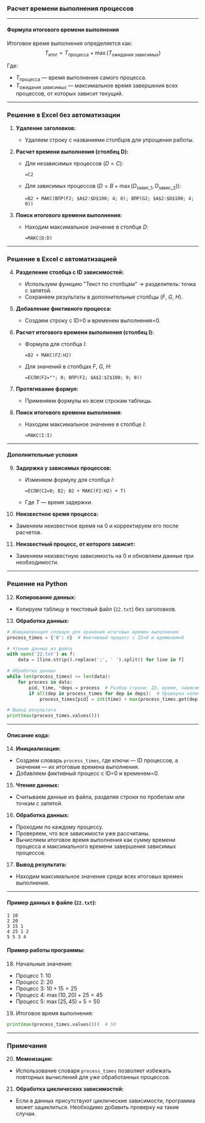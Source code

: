 ### Расчет времени выполнения процессов

---

#### **Формула итогового времени выполнения**
Итоговое время выполнения определяется как:
$$
T_{\text{итог}} = T_{\text{процесса}} + \max(T_{\text{ожидания зависимых}})
$$

Где:
- $T_{\text{процесса}}$ — время выполнения самого процесса.
- $T_{\text{ожидания зависимых}}$ — максимальное время завершения всех процессов, от которых зависит текущий.

---

### Решение в Excel без автоматизации

1. **Удаление заголовков:**
   - Удаляем строку с названиями столбцов для упрощения работы.

2. **Расчет времени выполнения (столбец D):**
   - Для независимых процессов ($D = C$):
     ```excel
     =C2
     ```
   - Для зависимых процессов ($D = B + \max(D_{\text{завис\_1}}, D_{\text{завис\_2}})$):
     ```excel
     =B2 + МАКС(ВПР(F2; $A$2:$D$100; 4; 0); ВПР(G2; $A$2:$D$100; 4; 0))
     ```

3. **Поиск итогового времени выполнения:**
   - Находим максимальное значение в столбце $D$:
     ```excel
     =МАКС(D:D)
     ```

---

### Решение в Excel с автоматизацией

4. **Разделение столбца с ID зависимостей:**
   - Используем функцию "Текст по столбцам" → разделитель: точка с запятой.
   - Сохраняем результаты в дополнительные столбцы ($F$, $G$, $H$).

5. **Добавление фиктивного процесса:**
   - Создаем строку с ID=0 и временем выполнения=0.

6. **Расчет итогового времени выполнения (столбец I):**
   - Формула для столбца $I$:
     ```excel
     =B2 + МАКС(F2:H2)
     ```
   - Для значений в столбцах $F$, $G$, $H$:
     ```excel
     =ЕСЛИ(F2=""; 0; ВПР(F2; $A$2:$I$100; 9; 0))
     ```

7. **Протягивание формул:**
   - Применяем формулы ко всем строкам таблицы.

8. **Поиск итогового времени выполнения:**
   - Находим максимальное значение в столбце $I$:
     ```excel
     =МАКС(I:I)
     ```

---

#### **Дополнительные условия**

9. **Задержка у зависимых процессов:**
   - Изменяем формулу для столбца $I$:
     ```excel
     =ЕСЛИ(C2=0; B2; B2 + МАКС(F2:H2) + T)
     ```
   - Где $T$ — время задержки.

10. **Неизвестное время процесса:**
   - Заменяем неизвестное время на $0$ и корректируем его после расчетов.

11. **Неизвестный процесс, от которого зависит:**
   - Заменяем неизвестную зависимость на $0$ и обновляем данные при необходимости.

---

### Решение на Python

12. **Копирование данных:**
   - Копируем таблицу в текстовый файл (`22.txt`) без заголовков.

13. **Обработка данных:**
   ```python
   # Инициализация словаря для хранения итоговых времен выполнения
   process_times = {'0': 0}  # Фиктивный процесс с ID=0 и временем=0

   # Чтение данных из файла
   with open('22.txt') as f:
       data = [line.strip().replace(';', ' ').split() for line in f]

   # Обработка данных
   while len(process_times) <= len(data):
       for process in data:
           pid, time, *deps = process  # Разбор строки: ID, время, зависимости
           if all(dep in process_times for dep in deps):  # Проверка наличия всех зависимостей
               process_times[pid] = int(time) + max(process_times.get(dep, 0) for dep in deps)

   # Вывод результата
   print(max(process_times.values()))
   ```

---

#### **Описание кода:**

14. **Инициализация:**
   - Создаем словарь `process_times`, где ключи — ID процессов, а значения — их итоговые времена выполнения.
   - Добавляем фиктивный процесс с ID=0 и временем=0.

15. **Чтение данных:**
   - Считываем данные из файла, разделяя строки по пробелам или точкам с запятой.

16. **Обработка данных:**
   - Проходим по каждому процессу.
   - Проверяем, что все зависимости уже рассчитаны.
   - Вычисляем итоговое время выполнения как сумму времени процесса и максимального времени завершения зависимых процессов.

17. **Вывод результата:**
   - Находим максимальное значение среди всех итоговых времен выполнения.

---

#### **Пример данных в файле (`22.txt`):**
```
1 10
2 20
3 15 1
4 25 1 2
5 5 3 4
```

#### **Пример работы программы:**
18. Начальные значения:
   - Процесс 1: $10$
   - Процесс 2: $20$
   - Процесс 3: $10 + 15 = 25$
   - Процесс 4: $\max(10, 20) + 25 = 45$
   - Процесс 5: $\max(25, 45) + 5 = 50$

19. Итоговое время выполнения:
   ```python
   print(max(process_times.values()))  # 50
   ```

---

### Примечания

20. **Мемоизация:**  
   - Использование словаря `process_times` позволяет избежать повторных вычислений для уже обработанных процессов.

21. **Обработка циклических зависимостей:**  
   - Если в данных присутствуют циклические зависимости, программа может зациклиться. Необходимо добавить проверку на такие случаи.